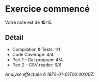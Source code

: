 # Exercice commencé
Votre note est de **15**/15.

## Détail
* Compilation & Tests: 1/1
* Code Coverage: 4/4
* Part 1 - Cat program: 4/4
* Part 2 - CSV reader: 6/6

*Analyse effectuée à 1970-01-01T00:00:00Z.*
